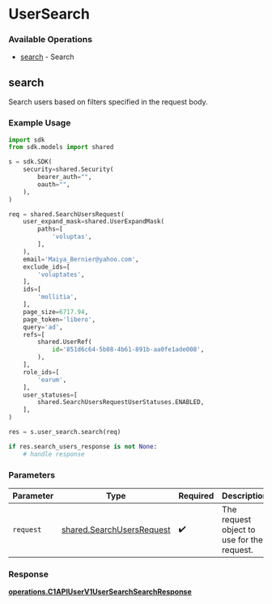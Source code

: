 # UserSearch

### Available Operations

* [search](#search) - Search

## search

Search users based on filters specified in the request body.

### Example Usage

```python
import sdk
from sdk.models import shared

s = sdk.SDK(
    security=shared.Security(
        bearer_auth="",
        oauth="",
    ),
)

req = shared.SearchUsersRequest(
    user_expand_mask=shared.UserExpandMask(
        paths=[
            'voluptas',
        ],
    ),
    email='Maiya_Bernier@yahoo.com',
    exclude_ids=[
        'voluptates',
    ],
    ids=[
        'mollitia',
    ],
    page_size=6717.94,
    page_token='libero',
    query='ad',
    refs=[
        shared.UserRef(
            id='851d6c64-5b08-4b61-891b-aa0fe1ade008',
        ),
    ],
    role_ids=[
        'earum',
    ],
    user_statuses=[
        shared.SearchUsersRequestUserStatuses.ENABLED,
    ],
)

res = s.user_search.search(req)

if res.search_users_response is not None:
    # handle response
```

### Parameters

| Parameter                                                              | Type                                                                   | Required                                                               | Description                                                            |
| ---------------------------------------------------------------------- | ---------------------------------------------------------------------- | ---------------------------------------------------------------------- | ---------------------------------------------------------------------- |
| `request`                                                              | [shared.SearchUsersRequest](../../models/shared/searchusersrequest.md) | :heavy_check_mark:                                                     | The request object to use for the request.                             |


### Response

**[operations.C1APIUserV1UserSearchSearchResponse](../../models/operations/c1apiuserv1usersearchsearchresponse.md)**

